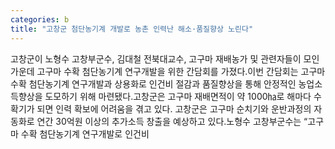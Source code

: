 ```yaml
---
categories: b
title: "고창군 첨단농기계 개발로 농촌 인력난 해소·품질향상 노린다"
---
```

고창군이 노형수 고창부군수, 김대철 전북대교수, 고구마 재배농가 및 관련자들이 모인 가운데 고구마 수확 첨단농기계 연구개발을 위한 간담회를 가졌다.이번 간담회는 고구마 수확 첨단농기계 연구개발과 상용화로 인건비 절감과 품질향상을 통해 안정적인 농업소득향상을 도모하기 위해 마련됐다.고창군은 고구마 재배면적이 약 1000㏊로 해마다 수확기가 되면 인력 확보에 어려움을 겪고 있다. 고창군은 고구마 순치기와 운반과정의 자동화로 연간 30억원 이상의 추가소득 창출을 예상하고 있다.노형수 고창부군수는 “고구마 수확 첨단농기계 연구개발로 인건비